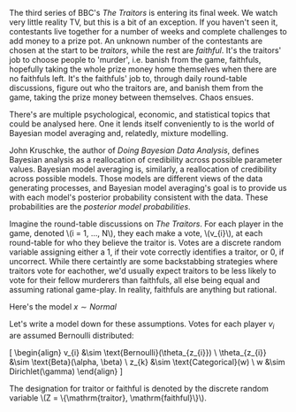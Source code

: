 The third series of BBC's *The Traitors* is entering its
final week. We watch very little reality TV, but
this is a bit of an exception. If you haven't seen it, 
contestants live together for a number of weeks
and complete challenges to add money to a prize pot.
An unknown number of the contestants are chosen at the
start to be *traitors*, while the rest are *faithful*.
It's the traitors' job to choose people to 'murder', i.e.
banish from the game, faithfuls, hopefully taking the whole
prize money home themselves when there are no faithfuls left.
It's the faithfuls' job to, through daily round-table
discussions, figure out who the traitors are, and banish
them from the game, taking the prize money between themselves.
Chaos ensues.

There's are multiple
psychological, economic, and statistical 
topics that could be analysed here.
One it lends itself conveniently to is the
world of Bayesian model averaging and, relatedly,
mixture modelling.

John Kruschke, the author of *Doing Bayesian Data Analysis*,
defines Bayesian analysis as a reallocation of credibility
across possible parameter values. 
Bayesian model averaging is, similarly,
a reallocation of credibility across possible models.
Those models are different views of the data generating
processes, and Bayesian model averaging's goal is to
provide us with each model's posterior probability consistent
with the data. These probabilities are the
*posterior model probabilities*.

Imagine the round-table discussions on *The Traitors*.
For each player in the game, denoted \\(i = 1, ..., N\\),
they each make a vote, \\(v_{i}\\), at each round-table
for who they believe the traitor is. Votes are a discrete
random variable assigning either a 1, if their vote correctly
identifies a traitor, or
0, if uncorrect. 
While there certaintly are some backstabbing strategies
where traitors vote for eachother, we'd usually expect traitors
to be less likely to vote for their fellow murderers than
faithfuls, all else being equal and assuming rational game-play.
In reality, faithfuls are anything but rational.

Here's the model $x \sim Normal$

Let's write a model down for these assumptions.
Votes for each player $v_{i}$ are assumed
Bernoulli distributed:

\[
\begin{align}
    v_{i} &\sim \text{Bernoulli}(\theta_{z_{i}}) \\
    \theta_{z_{i}} &\sim \text{Beta}(\alpha, \beta) \\
    z_{k} &\sim \text{Categorical}(w) \\
    w &\sim Dirichlet(\gamma)
\end{align}
\]

The designation for traitor or faithful is denoted
by the discrete random variable 
\\(Z = \\{\mathrm{traitor}, \mathrm{faithful}\\}\\).
